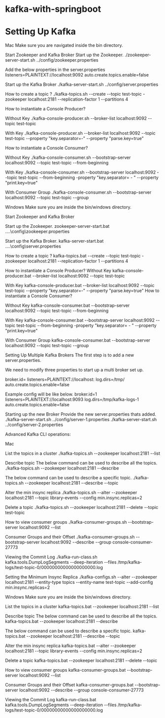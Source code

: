 # kafka-with-springboot
# Setting Up Kafka
Mac
Make sure you are navigated inside the bin directory.

Start Zookeeper and Kafka Broker
Start up the Zookeeper.
./zookeeper-server-start.sh ../config/zookeeper.properties

Add the below properties in the server.properties
listeners=PLAINTEXT://localhost:9092
auto.create.topics.enable=false

Start up the Kafka Broker
./kafka-server-start.sh ../config/server.properties

How to create a topic ?
./kafka-topics.sh --create --topic test-topic -zookeeper localhost:2181 --replication-factor 1 --partitions 4

How to instantiate a Console Producer?

Without Key
./kafka-console-producer.sh --broker-list localhost:9092 --topic test-topic

With Key
./kafka-console-producer.sh --broker-list localhost:9092 --topic test-topic --property "key.separator=-" --property "parse.key=true"

How to instantiate a Console Consumer?

Without Key
./kafka-console-consumer.sh --bootstrap-server localhost:9092 --topic test-topic --from-beginning

With Key
./kafka-console-consumer.sh --bootstrap-server localhost:9092 --topic test-topic --from-beginning -property "key.separator= - " --property "print.key=true"

With Consumer Group
./kafka-console-consumer.sh --bootstrap-server localhost:9092 --topic test-topic --group <group-name>
  
Windows
Make sure you are inside the bin/windows directory.

Start Zookeeper and Kafka Broker

Start up the Zookeeper.
zookeeper-server-start.bat ..\..\config\zookeeper.properties

Start up the Kafka Broker.
kafka-server-start.bat ..\..\config\server.properties

How to create a topic ?
kafka-topics.bat --create --topic test-topic -zookeeper localhost:2181 --replication-factor 1 --partitions 4

How to instantiate a Console Producer?
Without Key
kafka-console-producer.bat --broker-list localhost:9092 --topic test-topic

With Key
kafka-console-producer.bat --broker-list localhost:9092 --topic test-topic --property "key.separator=-" --property "parse.key=true"
How to instantiate a Console Consumer?

Without Key
kafka-console-consumer.bat --bootstrap-server localhost:9092 --topic test-topic --from-beginning

With Key
kafka-console-consumer.bat --bootstrap-server localhost:9092 --topic test-topic --from-beginning -property "key.separator= - " --property "print.key=true"

With Consumer Group
kafka-console-consumer.bat --bootstrap-server localhost:9092 --topic test-topic --group <group-name>
  
Setting Up Multiple Kafka Brokers
The first step is to add a new server.properties.

We need to modify three properties to start up a multi broker set up.

broker.id=<unique-broker-d>
listeners=PLAINTEXT://localhost:<unique-port>
log.dirs=/tmp/<unique-kafka-folder>
auto.create.topics.enable=false
  
Example config will be like below.
broker.id=1
listeners=PLAINTEXT://localhost:9093
log.dirs=/tmp/kafka-logs-1
auto.create.topics.enable=false

Starting up the new Broker
Provide the new server.properties thats added.
./kafka-server-start.sh ../config/server-1.properties
./kafka-server-start.sh ../config/server-2.properties

Advanced Kafka CLI operations:

Mac

List the topics in a cluster
./kafka-topics.sh --zookeeper localhost:2181 --list

Describe topic
The below command can be used to describe all the topics.
./kafka-topics.sh --zookeeper localhost:2181 --describe

The below command can be used to describe a specific topic.
./kafka-topics.sh --zookeeper localhost:2181 --describe --topic <topic-name>
  
Alter the min insync replica
./kafka-topics.sh --alter --zookeeper localhost:2181 --topic library-events --config min.insync.replicas=2

Delete a topic
./kafka-topics.sh --zookeeper localhost:2181 --delete --topic test-topic

How to view consumer groups
./kafka-consumer-groups.sh --bootstrap-server localhost:9092 --list

Consumer Groups and their Offset
./kafka-consumer-groups.sh --bootstrap-server localhost:9092 --describe --group console-consumer-27773

Viewing the Commit Log
./kafka-run-class.sh kafka.tools.DumpLogSegments --deep-iteration --files /tmp/kafka-logs/test-topic-0/00000000000000000000.log

Setting the Minimum Insync Replica
./kafka-configs.sh --alter --zookeeper localhost:2181 --entity-type topics --entity-name test-topic --add-config min.insync.replicas=2

Windows
Make sure you are inside the bin/windows directory.

List the topics in a cluster
kafka-topics.bat --zookeeper localhost:2181 --list

Describe topic
The below command can be used to describe all the topics.
kafka-topics.bat --zookeeper localhost:2181 --describe

The below command can be used to describe a specific topic.
kafka-topics.bat --zookeeper localhost:2181 --describe --topic <topic-name>
  
Alter the min insync replica
kafka-topics.bat --alter --zookeeper localhost:2181 --topic library-events --config min.insync.replicas=2

Delete a topic
kafka-topics.bat --zookeeper localhost:2181 --delete --topic <topic-name>
  
How to view consumer groups
kafka-consumer-groups.bat --bootstrap-server localhost:9092 --list

Consumer Groups and their Offset
kafka-consumer-groups.bat --bootstrap-server localhost:9092 --describe --group console-consumer-27773

Viewing the Commit Log
kafka-run-class.bat kafka.tools.DumpLogSegments --deep-iteration --files /tmp/kafka-logs/test-topic-0/00000000000000000000.log
